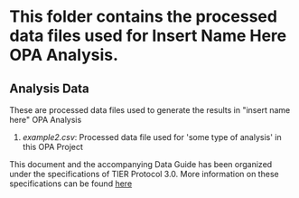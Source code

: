 # This folder contains the processed data files used for **Insert Name Here** OPA Analysis.

## Analysis Data
These are processed data files used to generate the results in "insert name here" OPA Analysis

1. _example2.csv_: Processed data file used for 'some type of analysis' in this OPA Project


This document and the accompanying Data Guide has been organized under the specifications of TIER Protocol 3.0. More information on these specifications can be found [here](https://www.projecttier.org/tier-protocol/specifications-3-0/#overview-of-the-documentation)
